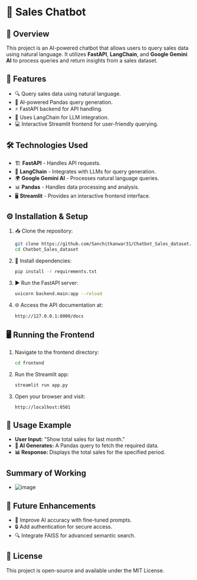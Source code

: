 # 🤖 Sales Chatbot

## 📌 Overview
This project is an AI-powered chatbot that allows users to query sales data using natural language. It utilizes **FastAPI**, **LangChain**, and **Google Gemini AI** to process queries and return insights from a sales dataset.

## 🚀 Features
- 🔍 Query sales data using natural language.
- 🤖 AI-powered Pandas query generation.
- ⚡ FastAPI backend for API handling.
- 🧠 Uses LangChain for LLM integration.
- 💻 Interactive Streamlit frontend for user-friendly querying.

## 🛠 Technologies Used
- 🏗 **FastAPI** - Handles API requests.
- 🔗 **LangChain** - Integrates with LLMs for query generation.
- 🌍 **Google Gemini AI** - Processes natural language queries.
- 📊 **Pandas** - Handles data processing and analysis.
- 🖥 **Streamlit** - Provides an interactive frontend interface.

## ⚙️ Installation & Setup
1. 📥 Clone the repository:
   ```sh
   git clone https://github.com/Sanchitkanwar31/Chatbot_Sales_dataset.git
   cd Chatbot_Sales_dataset
   ```
2. 🔧 Install dependencies:
   ```sh
   pip install -r requirements.txt
   ```
3. ▶️ Run the FastAPI server:
   ```sh
   uvicorn backend.main:app --reload
   ```
4. 🌐 Access the API documentation at:
   ```
   http://127.0.0.1:8000/docs
   ```

## 🖥 Running the Frontend
1. Navigate to the frontend directory:
   ```sh
   cd frontend
   ```
2. Run the Streamlit app:
   ```sh
   streamlit run app.py
   ```
3. Open your browser and visit:
   ```
   http://localhost:8501
   ```

## 📝 Usage Example
- **User Input:** "Show total sales for last month."
- **🤖 AI Generates:** A Pandas query to fetch the required data.
- **📊 Response:** Displays the total sales for the specified period.

## Summary of Working
- ![image](https://github.com/user-attachments/assets/5e9041bf-5b14-4c57-a5ff-12914c9f1b8c)


## 🔮 Future Enhancements
- 🎯 Improve AI accuracy with fine-tuned prompts.
- 🔒 Add authentication for secure access.
- 🔍 Integrate FAISS for advanced semantic search.

## 📜 License
This project is open-source and available under the MIT License.

